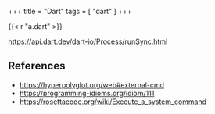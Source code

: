 +++
title = "Dart"
tags = [ "dart" ]
+++

{{< r "a.dart" >}}

<https://api.dart.dev/dart-io/Process/runSync.html>

## References

- <https://hyperpolyglot.org/web#external-cmd>
- <https://programming-idioms.org/idiom/111>
- <https://rosettacode.org/wiki/Execute_a_system_command>

